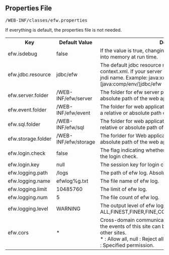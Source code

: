 <a></a>
<h2><A NAME="efw.properties">Properties File</A></h2>
<pre>
/WEB-INF/classes/efw.properties
</pre>
If everything is default, the properties file is not needed.
<table>
<tr>
	<th>Key</th>
	<th>Default Value</th>
	<th>Description</th>
</tr>
<tr>
	<td>efw.isdebug</td>
	<td>false</td>
	<td>If the value is true, changing of the program will be loaded into memory at run time. </td>
</tr>
<tr>
	<td>efw.jdbc.resource</td>
	<td>jdbc/efw</td>
	<td>The default jdbc resource name, which must be defined in context.xml. If your server is not tomcat, you can define it by jndi name. Example: java:xxx/yyy/zzz  or  [java:comp/env/]jdbc/efw</td>
</tr>
<tr>
	<td>efw.server.folder</td>
	<td>/WEB-INF/efw/server</td>
	<td>The folder for efw server program. It can be set in a relative or absolute path of the web application.</td>
</tr>
<tr>
	<td>efw.event.folder</td>
	<td>/WEB-INF/efw/event</td>
	<td>The folder for web application events program. It can be set in a relative or absolute path of the web application.</td>
</tr>
<tr>
	<td>efw.sql.folder</td>
	<td>/WEB-INF/efw/sql</td>
	<td>The folder for web application outside sql. It can be set in a relative or absolute path of the web application.</td>
</tr>
<tr>
	<td>efw.storage.folder</td>
	<td>/WEB-INF/efw/storage</td>
	<td>The forlder for Web application IO. It can be set in a relative or absolute path of the web application.</td>
</tr>
<tr>
	<td>efw.login.check</td>
	<td>false</td>
	<td>The flag indicating whether or not the web application does the login check.</td>
</tr>
<tr>
	<td>efw.login.key</td>
	<td>null</td>
	<td>The session key for login check. </td>
</tr>
<tr>
	<td>efw.logging.path</td>
	<td>/logs</td>
	<td>The path of efw log. Absolute path.</td>
</tr>
<tr>
	<td>efw.logging.name</td>
	<td>efwlog%g.txt</td>
	<td>The file name of efw log. </td>
</tr>
<tr>
	<td>efw.logging.limit</td>
	<td>10485760</td>
	<td>The limit of efw log. </td>
</tr>
<tr>
	<td>efw.logging.num</td>
	<td>5</td>
	<td>The file count of efw log. </td>
</tr>
<tr>
	<td>efw.logging.level</td>
	<td>WARNING</td>
	<td>The output level of efw log. ALL,FINEST,FINER,FINE,CONFIG,INFO,WARNING,SEVERE,OFF</td>
</tr>
<tr>
	<td>efw.cors</td>
	<td>*</td>
	<td>Cross-domain communication settings. It controls whether the events of this site can be used from the Web page of the other sites.<br>
	* : Allow all, null : Reject all, http://0.0.0.0:8080,http://9.9.9.9 : Specified permission. </td>
</tr>
</table>
</DL></DD>
